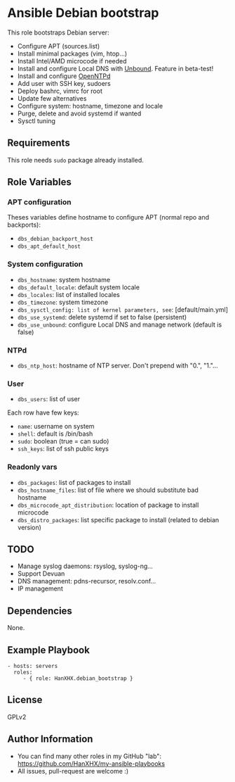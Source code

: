 Ansible Debian bootstrap
========================

This role bootstraps Debian server:

  - Configure APT (sources.list)
  - Install minimal packages (vim, htop...)
  - Install Intel/AMD microcode if needed
  - Install and configure Local DNS with [Unbound](https://www.unbound.net). Feature in beta-test!
  - Install and configure [OpenNTPd](http://www.openntpd.org/)
  - Add user with SSH key, sudoers
  - Deploy bashrc, vimrc for root
  - Update few alternatives
  - Configure system: hostname, timezone and locale
  - Purge, delete and avoid systemd if wanted
  - Sysctl tuning


Requirements
------------

This role needs `sudo` package already installed.

Role Variables
--------------

### APT configuration

Theses variables define hostname to configure APT (normal repo and backports):

  - `dbs_debian_backport_host`
  - `dbs_apt_default_host`

### System configuration

  - `dbs_hostname`: system hostname
  - `dbs_default_locale`: default system locale
  - `dbs_locales`: list of installed locales
  - `dbs_timezone`: system timezone
  - `dbs_sysctl_config: list of kernel parameters, see`: [default/main.yml]
  - `dbs_use_systemd`: delete systemd if set to false (persistent)
  - `dbs_use_unbound`: configure Local DNS and manage network (default is false)

### NTPd

  - `dbs_ntp_host`: hostname of NTP server. Don't prepend with "0.", "1."...

### User

  - `dbs_users`: list of user

Each row have few keys:

  - `name`: username on system
  - `shell`: default is /bin/bash
  - `sudo`: boolean (true = can sudo)
  - `ssh_keys`: list of ssh public keys


### Readonly vars

  - `dbs_packages`: list of packages to install
  - `dbs_hostname_files`: list of file where we should substitute bad hostname
  - `dbs_microcode_apt_distribution`: location of package to install microcode
  - `dbs_distro_packages`: list specific package to install (related to debian version)

TODO
----

  - Manage syslog daemons: rsyslog, syslog-ng...
  - Support Devuan
  - DNS management: pdns-recursor, resolv.conf...
  - IP management

Dependencies
------------

None.

Example Playbook
----------------

    - hosts: servers
      roles:
         - { role: HanXHX.debian_bootstrap }

License
-------

GPLv2

Author Information
------------------

  - You can find many other roles in my GitHub "lab": https://github.com/HanXHX/my-ansible-playbooks
  - All issues, pull-request are welcome :)
